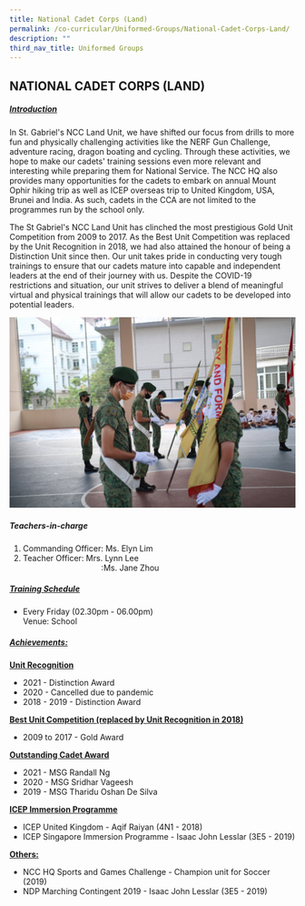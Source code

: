 ```yaml
---
title: National Cadet Corps (Land)
permalink: /co-curricular/Uniformed-Groups/National-Cadet-Corps-Land/
description: ""
third_nav_title: Uniformed Groups
---
```

## NATIONAL CADET CORPS (LAND)

##### <u>Introduction</u>  

In St. Gabriel's NCC Land Unit, we have shifted our focus from drills to more fun and physically challenging activities like the NERF Gun Challenge, adventure racing, dragon boating and cycling. Through these activities, we hope to make our cadets' training sessions even more relevant and interesting while preparing them for National Service. The NCC HQ also provides many opportunities for the cadets to embark on annual Mount Ophir hiking trip as well as ICEP overseas trip to United Kingdom, USA, Brunei and India. As such, cadets in the CCA are not limited to the programmes run by the school only. 

The St Gabriel's NCC Land Unit has clinched the most prestigious Gold Unit Competition from 2009 to 2017. As the Best Unit Competition was replaced by the Unit Recognition in 2018, we had also attained the honour of being a Distinction Unit since then. Our unit takes pride in conducting very tough trainings to ensure that our cadets mature into capable and independent leaders at the end of their journey with us. Despite the COVID-19 restrictions and situation, our unit strives to deliver a blend of meaningful virtual and physical trainings that will allow our cadets to be developed into potential leaders.

![](/images/CCA/Uniformed%20Groups/National%20Cadet%20Corps%20(Land)/NCC%20Land.jpeg)

##### Teachers-in-charge<br>
1. Commanding Officer: Ms. Elyn Lim<br>
2. Teacher Officer: Mrs. Lynn Lee<br>
&nbsp;&nbsp;&nbsp;&nbsp;&nbsp;&nbsp;&nbsp;&nbsp;&nbsp;&nbsp;&nbsp;&nbsp;&nbsp;&nbsp;&nbsp;&nbsp;&nbsp;&nbsp;&nbsp;&nbsp;&nbsp;&nbsp;&nbsp;&nbsp;&nbsp;&nbsp;&nbsp;&nbsp;&nbsp;&nbsp;&nbsp;&nbsp;&nbsp;&nbsp;&nbsp;:Ms. Jane Zhou

##### <u>Training Schedule</u>
*   Every Friday (02.30pm - 06.00pm)<br>
Venue: School


##### <u>Achievements:</u>

**<u>Unit Recognition</u>**
*    2021 - Distinction Award<br>
*    2020 - Cancelled due to pandemic<br>
*    2018 - 2019 - Distinction Award

**<u>Best Unit Competition (replaced by Unit Recognition in 2018)</u>**  

*   2009 to 2017 - Gold Award

**<u>Outstanding Cadet Award</u>**  <br>
*   2021 - MSG Randall Ng  
*   2020 - MSG Sridhar Vageesh
*   2019 - MSG Tharidu Oshan De Silva

**<u>ICEP Immersion Programme</u>**  <br>
*   ICEP United Kingdom - Aqif Raiyan (4N1 - 2018)<br>
*   ICEP Singapore Immersion Programme - Isaac John Lesslar (3E5 - 2019)

  
**<u>Others:</u>**  <br>
*   NCC HQ Sports and Games Challenge - Champion unit for Soccer (2019)<br>
*   NDP Marching Contingent 2019 - Isaac John Lesslar (3E5 - 2019)